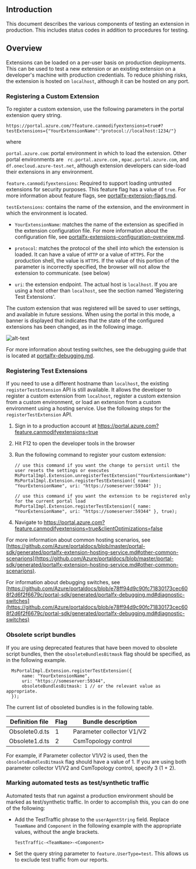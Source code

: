 
<a name="portalfxExtensionsTestingInProductionOverview"></a>
<!-- link to this document is 
[portalfx-extensions-testing-in-production-overview.md]()
-->

## Introduction 

This document describes the various components of testing an extension in production. This includes status codes in addition to procedures for testing.

## Overview
Extensions can be loaded on a per-user basis on production deployments. This can be used to test a new extension or an existing extension on a developer's machine with production credentials. To reduce phishing risks, the extension is hosted on `localhost`, although it can be hosted on any port. 

### Registering a Custom Extension 
To register a custom extension, use the following parameters in the portal extension query string.
 
```https://portal.azure.com/?feature.canmodifyextensions=true#?testExtensions={"YourExtensionName":"protocol://localhost:1234/"}```

where

`portal.azure.com`: portal environment in which to load the extension. Other portal environments are  ` rc.portal.azure.com` , `mpac.portal.azure.com`, and   `df.onecloud.azure-test.net`, although extension developers can side-load their extensions in any environment. 

`feature.canmodifyextensions`: Required to support loading untrusted extensions for security purposes. This feature flag has a value of `true`. For more information about feature flags, see [portalfx-extension-flags.md](portalfx-extension-flags.md).

`testExtensions`: contains the name of the extension, and the environment in which the environment is located.

* `YourExtensionName`: matches the name of the extension as specified in the extension configuration file.  For more information about the configuration file, see [portalfx-extensions-configuration-overview.md]().

* `protocol`: matches the protocol of the shell into which the extension is loaded.  It can have a value of `HTTP` or a value of `HTTPS`. For the production shell, the value is `HTTPS`.  If the value of this portion of the parameter is incorrectly specified, the browser will not allow the extension to communicate.  (see below)

* `uri`: the extension endpoint. The actual host is `localhost`.  If you are using a host other than `localhost`, see the section named 'Registering Test Extensions'.

The custom extension that was registered will be saved to user settings, and available in future sessions. When using the portal in this mode, a banner is  displayed that indicates that the state of the configured extensions has been changed, as in the following image.

![alt-text](../media/portalfx-testinprod/localExtensions.png "Local extensions")

For more information about testing switches, see the debugging guide that is located at [portalfx-debugging.md](portalfx-debugging.md).

### Registering Test Extensions
 If you need to use a different hostname than `localhost`, the existing `registerTestExtension` API is still available. It allows the developer to register a custom extension from `localhost`, register a custom extension from a custom environment, or load an extension from a custom environment using a hosting service. Use the following steps for the `registerTestExtension` API. 
 
 1. Sign in to a production account at https://portal.azure.com?feature.canmodifyextensions=true
 1. Hit F12 to open the developer tools in the browser
 1. Run the following command to register your custom extension:
 
     ```
     // use this command if you want the change to persist until the user resets the settings or executes MsPortalImpl.Extension.unregisterTestExtension("YourExtensionName")
     MsPortalImpl.Extension.registerTestExtension({ name: "YourExtensionName", uri: "https://someserver:59344" });
 
     // use this command if you want the extension to be registered only for the current portal load
     MsPortalImpl.Extension.registerTestExtension({ name: "YourExtensionName", uri: "https://someserver:59344" }, true);
     ```

 1. Navigate to https://portal.azure.com?feature.canmodifyextensions=true&clientOptimizations=false
 
 For more information about common hosting scenarios, see [https://github.com/Azure/portaldocs/blob/master/portal-sdk/generated/portalfx-extension-hosting-service.md#other-common-scenarions](https://github.com/Azure/portaldocs/blob/master/portal-sdk/generated/portalfx-extension-hosting-service.md#other-common-scenarions).

 For information about debugging switches, see  [https://github.com/Azure/portaldocs/blob/e78ff94d9c90fc71830173cec608f2d6f2f6679c/portal-sdk/generated/portalfx-debugging.md#diagnostic-switches](https://github.com/Azure/portaldocs/blob/e78ff94d9c90fc71830173cec608f2d6f2f6679c/portal-sdk/generated/portalfx-debugging.md#diagnostic-switches)

### Obsolete script bundles

If you are using deprecated features that have been moved to obsolete script bundles, then the `obsoleteBundlesBitmask` flag should be specified, as in the following example.
```
  MsPortalImpl.Extension.registerTestExtension({
      name: "YourExtensionName",
      uri: "https://someserver:59344",
      obsoleteBundlesBitmask: 1 // or the relevant value as appropriate.
  });
```
The current list of obsoleted bundles is in the following table.

| Definition file | Flag |  Bundle description | 
| --- | --- | --- |
| Obsolete0.d.ts |  1 | Parameter collector V1/V2 |
| Obsolete1.d.ts |  2 | CsmTopology control | 


For example, if  Parameter collector V1/V2 is used, then the `obsoleteBundlesBitmask` flag should have a value of  1. If you are  using both parameter collector V1/V2 and CsmTopology control, specify 3 (1 + 2).

### Marking automated tests as test/synthetic traffic

Automated tests that run against a production environment should be marked as test/synthetic traffic. In order to accomplish this, you can do one of the following:

* Add the TestTraffic phrase to the `userAgentString` field. Replace `TeamName` and `Component` in the following example with the appropriate values, without the angle brackets.

  ``` TestTraffic-<TeamName>-<Component>  ```

* Set the query string parameter to `feature.UserType=test`. 
This allows us to exclude test traffic from our reports.
